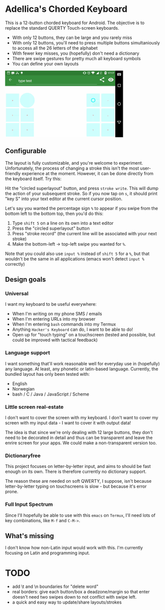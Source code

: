 
# Adellica's Chorded Keyboard

This is a 12-button chorded keyboard for Android. The objective is to
replace the standard QUERTY Touch-screen keyboards.

- With only 12 buttons, they can be large and you rarely miss
- With only 12 buttons, you'll need to press multiple buttons
  simultaniously to access all the 26 letters of the alphabet
- With fewer key misses, you (hopefully) don't need a dictionary
- There are swipe gestures for pretty much all keyboard symbols
- You can define your own layouts

![screenshot](screenshot.gif)

## Configurable

The layout is fully customizable, and you're welcome to
experiment. Unfortunately, the process of changing a stroke this isn't
the most user-friendly experience at the moment. However, it can be
done directly from the keyboard itself. Try this:

Hit the "circled superlayout" button, and press `stroke write`. This
will dump the action of your subsequent stroke. So if you now tap on
`s`, it should print "key S" into your text editor at the current
cursor position.

Let's say you wanted the percentage sign `%` to appear if you swipe
from the bottom left to the bottom top, then you'd do this:

1. Type `shift 5` on a line on its own into a text editor
2. Press the "circled superlayout" button
3. Press "stroke record" (the current line will be associated with
   your next stroke)
3. Make the bottom-left -> top-left swipe you wanted for `%`.

Note that you could also use `input %` instead of `shift 5` for a `%`,
but that wouldn't be the same in all applications (emacs won't detect
`input %` correctly)

## Design goals

### Universal

I want my keyboard to be useful everywhere:

- When I'm writing on my phone SMS / emails
- When I'm entering URLs into my browser
- When I'm entering `bash` commands into my Termux
- Anything `Hacker's Keyboard` can do, I want to be able to do!
- Open up for "touch typing" on a touchscreen (tested and possible,
  but could be improved with tactical feedback)

### Language support

I want something that'll work reasonable well for everyday use in
(hopefully) any language. At least, any phonetic or latin-based
language. Currently, the bundled layout has only been tested with:

- English
- Norwegian
- bash / C / Java / JavaScript / Scheme

### Little screen real-estate

I don't want to cover the screen with my keyboard. I don't want to
cover my screen with my input data - I want to cover it with output
data!

The idea is that since we're only dealing with 12 large buttons, they
don't need to be decorated in detail and thus can be transparent and
leave the enrire screen for your apps. We could make a non-transparent
version too.

### Dictionaryfree

This project focuses on letter-by-letter input, and aims to should be
fast enough on its own. There is therefore currently no dictionary
support.

The reason these are needed on soft QWERTY, I suppose, isn't
because letter-by-letter typing on touchscreens is slow - but because
it's error prone.

### Full Input Spectrum

Since I'll hopefully be able to use with this `emacs` on `Termux`,
I'll need lots of key combinations, like `M-f` and `C-M->`.

## What's missing

I don't know how non-Latin input would work with this. I'm currently
focusing on Latin and programming input.

# TODO

- add \t and \n boundaries for "delete word"
- real borders: give each button/box a deadzone/margin so that enter
  doesn't need two swipes down to not conflict with swipe left.
- a quick and easy way to update/share layouts/strokes
